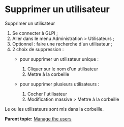 Supprimer un utilisateur
========================

Supprimer un utilisateur

1.  Se connecter à GLPI ;
2.  Aller dans le menu Administration \> Utilisateurs ;
3.  Optionnel : faire une recherche d'un utilisateur ;
4.  2 choix de suppression :
    -   pour supprimer un utilisateur unique :

        1.  Cliquer sur le nom d'un utilisateur
        2.  Mettre à la corbeille

    -   pour supprimer plusieurs utilisateurs :

        1.  Cocher l'utilisateur
        2.  Modification massive \> Mettre à la corbeille

Le ou les utilisateurs sont mis dans la corbeille.

**Parent topic:** [Manage the
users](../glpi/administration_user.html "In GLPI, manage the users can be done from menu Administration > Users.")
